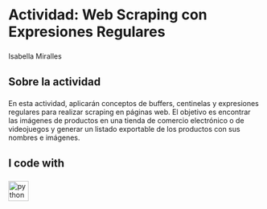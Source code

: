 <h1 align="left">Actividad: Web Scraping con Expresiones Regulares</h1>

###

<p align="left">Isabella Miralles</p>

###

<h2 align="left">Sobre la actividad</h2>

###

<p align="left">En esta actividad, aplicarán conceptos de buffers, centinelas y expresiones regulares para realizar scraping en páginas web. El objetivo es encontrar las imágenes de productos en una tienda de comercio electrónico o de videojuegos y generar un listado exportable de los productos con sus nombres e imágenes.</p>

###

<h2 align="left">I code with</h2>

###

<div align="left">
  <img src="https://cdn.jsdelivr.net/gh/devicons/devicon/icons/python/python-original.svg" height="40" alt="python logo"  />
</div>

###
